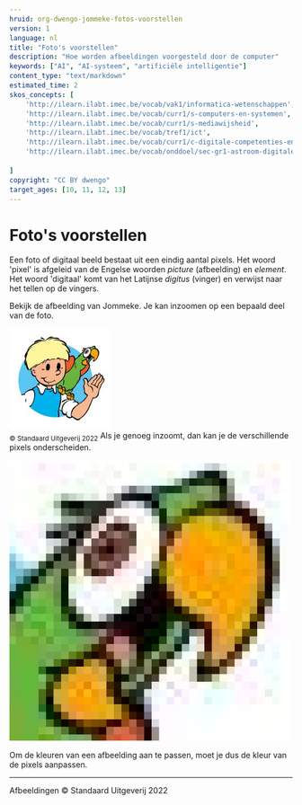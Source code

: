 ```yaml
---
hruid: org-dwengo-jommeke-fotos-voorstellen
version: 1
language: nl
title: "Foto's voorstellen"
description: "Hoe worden afbeeldingen voorgesteld door de computer"
keywords: ["AI", "AI-systeem", "artificiële intelligentie"]
content_type: "text/markdown"
estimated_time: 2
skos_concepts: [
    'http://ilearn.ilabt.imec.be/vocab/vak1/informatica-wetenschappen', 
    'http://ilearn.ilabt.imec.be/vocab/curr1/s-computers-en-systemen',
    'http://ilearn.ilabt.imec.be/vocab/curr1/s-mediawijsheid',
    'http://ilearn.ilabt.imec.be/vocab/tref1/ict',
    'http://ilearn.ilabt.imec.be/vocab/curr1/c-digitale-competenties-en-mediawijsheid',
    'http://ilearn.ilabt.imec.be/vocab/onddoel/sec-gr1-astroom-digitale-competenties-en-mediawijsheid-4.5',

]
copyright: "CC BY dwengo"
target_ages: [10, 11, 12, 13]
---
```


# Foto's voorstellen

Een foto of digitaal beeld bestaat uit een eindig aantal pixels. Het woord 'pixel' is afgeleid van de Engelse woorden *picture* (afbeelding) en *element*. Het woord 'digitaal' komt van het Latijnse *digitus* (vinger) en verwijst naar het tellen op de vingers. 

Bekijk de afbeelding van Jommeke. Je kan inzoomen op een bepaald deel van de foto. 

![](embed/banner_jommeke_2.png) <br>
<sub>© Standaard Uitgeverij 2022</sub>
Als je genoeg inzoomt, dan kan je de verschillende pixels onderscheiden. 

![](embed/banner_jommeke_22.png) 

Om de kleuren van een afbeelding aan te passen, moet je dus de kleur van de pixels aanpassen. 

---
Afbeeldingen © Standaard Uitgeverij 2022 
